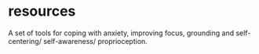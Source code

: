 # resources
A set of tools for coping with anxiety, improving focus, grounding and self-centering/ self-awareness/ proprioception.

